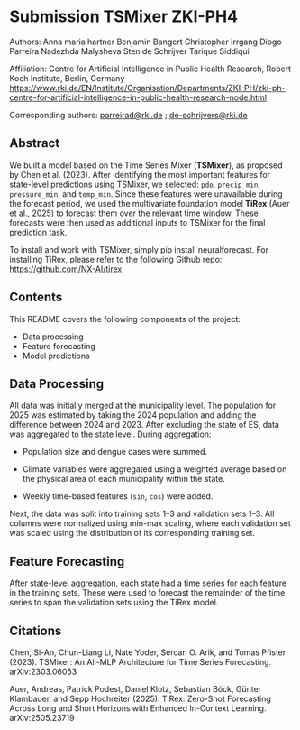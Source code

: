 # Submission TSMixer ZKI-PH4
Authors: 
  Anna maria hartner
  Benjamin Bangert
  Christopher Irrgang
  Diogo Parreira
  Nadezhda Malysheva
  Sten de Schrijver
  Tarique Siddiqui

Affiliation: Centre for Artificial Intelligence in Public Health Research, Robert Koch Institute, Berlin, Germany
https://www.rki.de/EN/Institute/Organisation/Departments/ZKI-PH/zki-ph-centre-for-artificial-intelligence-in-public-health-research-node.html

Corresponding authors: parreirad@rki.de ; de-schrijvers@rki.de 

## Abstract
We built a model based on the Time Series Mixer (**TSMixer**), as proposed by Chen et al. (2023). After identifying the most important features for state-level predictions using TSMixer, we selected: `pdo`, `precip_min`, `pressure_min`, and `temp_min`. Since these features were unavailable during the forecast period, we used the multivariate foundation model **TiRex** (Auer et al., 2025) to forecast them over the relevant time window. These forecasts were then used as additional inputs to TSMixer for the final prediction task.

To install and work with TSMixer, simply pip install neuralforecast. For installing TiRex, please refer to the following Github repo:
https://github.com/NX-AI/tirex

## Contents
This README covers the following components of the project:

- Data processing
- Feature forecasting
- Model predictions

## Data Processing
All data was initially merged at the municipality level. The population for 2025 was estimated by taking the 2024 population and adding the difference between 2024 and 2023. After excluding the state of ES, data was aggregated to the state level. During aggregation:

- Population size and dengue cases were summed.

- Climate variables were aggregated using a weighted average based on the physical area of each municipality within the state.

- Weekly time-based features (`sin`, `cos`) were added.

Next, the data was split into training sets 1–3 and validation sets 1–3. All columns were normalized using min-max scaling, where each validation set was scaled using the distribution of its corresponding training set.

## Feature Forecasting
After state-level aggregation, each state had a time series for each feature in the training sets. These were used to forecast the remainder of the time series to span the validation sets using the TiRex model.

## Citations
Chen, Si-An, Chun-Liang Li, Nate Yoder, Sercan O. Arik, and Tomas Pfister (2023). TSMixer: An All-MLP Architecture for Time Series Forecasting. arXiv:2303.06053

Auer, Andreas, Patrick Podest, Daniel Klotz, Sebastian Böck, Günter Klambauer, and Sepp Hochreiter (2025). TiRex: Zero-Shot Forecasting Across Long and Short Horizons with Enhanced In-Context Learning. arXiv:2505.23719
